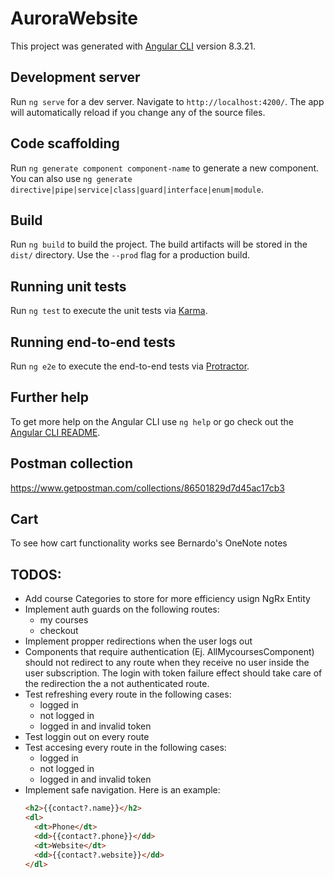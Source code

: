 # AuroraWebsite

This project was generated with [Angular CLI](https://github.com/angular/angular-cli) version 8.3.21.

## Development server

Run `ng serve` for a dev server. Navigate to `http://localhost:4200/`. The app will automatically reload if you change any of the source files.

## Code scaffolding

Run `ng generate component component-name` to generate a new component. You can also use `ng generate directive|pipe|service|class|guard|interface|enum|module`.

## Build

Run `ng build` to build the project. The build artifacts will be stored in the `dist/` directory. Use the `--prod` flag for a production build.

## Running unit tests

Run `ng test` to execute the unit tests via [Karma](https://karma-runner.github.io).

## Running end-to-end tests

Run `ng e2e` to execute the end-to-end tests via [Protractor](http://www.protractortest.org/).

## Further help

To get more help on the Angular CLI use `ng help` or go check out the [Angular CLI README](https://github.com/angular/angular-cli/blob/master/README.md).

## Postman collection

https://www.getpostman.com/collections/86501829d7d45ac17cb3

## Cart

To see how cart functionality works see Bernardo's OneNote notes

## TODOS:

- Add course Categories to store for more efficiency usign NgRx Entity
- Implement auth guards on the following routes:
  * my courses
  * checkout
- Implement propper redirections when the user logs out
- Components that require authentication (Ej. AllMycoursesComponent) should not redirect to any route when they receive no user inside the user subscription. The login with token failure effect should take care of the redirection the a not authenticated route.
- Test refreshing every route in the following cases:
  * logged in
  * not logged in
  * logged in and invalid token
- Test loggin out on every route
- Test accesing every route in the following cases:
  * logged in
  * not logged in
  * logged in and invalid token
- Implement safe navigation. Here is an example: 
  ```html
  <h2>{{contact?.name}}</h2>
  <dl>
    <dt>Phone</dt>
    <dd>{{contact?.phone}}</dd>
    <dt>Website</dt>
    <dd>{{contact?.website}}</dd>
  </dl>
  ```

